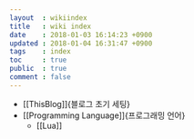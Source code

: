 ```yaml
---
layout  : wikiindex
title   : wiki index
date 	: 2018-01-03 16:14:23 +0900
updated : 2018-01-04 16:31:47 +0900
tags    : index
toc     : true
public  : true
comment : false
---
```


* [[ThisBlog]]{블로그 초기 세팅}
* [[Programming Language]]{프로그래밍 언어}
  * [[Lua]]
